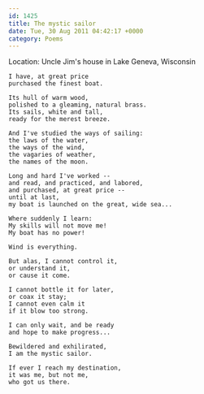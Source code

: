```yaml
---
id: 1425
title: The mystic sailor
date: Tue, 30 Aug 2011 04:42:17 +0000
category: Poems
---
```


Location: Uncle Jim's house in Lake Geneva, Wisconsin

    I have, at great price  
    purchased the finest boat.
   
    Its hull of warm wood, 
    polished to a gleaming, natural brass. 
    Its sails, white and tall, 
    ready for the merest breeze.
   
    And I've studied the ways of sailing: 
    the laws of the water, 
    the ways of the wind, 
    the vagaries of weather, 
    the names of the moon.
   
    Long and hard I've worked -- 
    and read, and practiced, and labored, 
    and purchased, at great price -- 
    until at last, 
    my boat is launched on the great, wide sea...
   
    Where suddenly I learn: 
    My skills will not move me! 
    My boat has no power!
   
    Wind is everything.
   
    But alas, I cannot control it, 
    or understand it, 
    or cause it come.
   
    I cannot bottle it for later,  
    or coax it stay;  
    I cannot even calm it 
    if it blow too strong.
   
    I can only wait, and be ready 
    and hope to make progress...
   
    Bewildered and exhilirated,  
    I am the mystic sailor.
   
    If ever I reach my destination,  
    it was me, but not me,
    who got us there.
